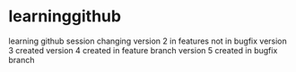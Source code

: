 # learninggithub
learning github session
changing version 2 in features not in bugfix
version 3 created 
version 4 created in feature branch
version 5 created in bugfix branch

